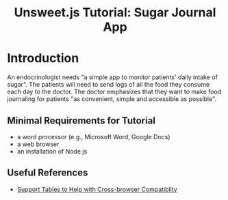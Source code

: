 <h1 align="center">Unsweet.js Tutorial: Sugar Journal App</h1>

# Introduction

An endocrinologist needs "a simple app to monitor patients' daily intake of sugar". The patients will need to send logs of all the food they consume each day to the doctor. The doctor emphasizes that they want to make food journaling for patients "as convenient, simple and accessible as possible".

## Minimal Requirements for Tutorial
* a word processor (e.g., Microsoft Word, Google Docs)
* a web browser
* an installation of Node.js

## Useful References
* [Support Tables to Help with Cross-browser Compatiblity](https://caniuse.com/)